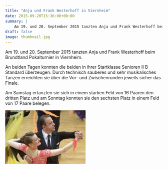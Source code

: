 ```yaml
---
title: "Anja und Frank Westerhoff in Viernheim"
date: 2015-09-20T15:36:00+00:00
summary: |
    Am 19. und 20. September 2015 tanzten Anja und Frank Westerhoff beim Brundtland Pokalturnier in Viernheim. An beiden Tagen konnten die beiden in ihrer Startklasse Senioren II B Standard überzeugen.
draft: false
image: thumbnail.jpg
---
```


Am 19. und 20. September 2015 tanzten Anja und Frank Westerhoff beim Brundtland Pokalturnier in Viernheim.

An beiden Tagen konnten die beiden in ihrer Startklasse Senioren II B Standard überzeugen. Durch technisch sauberes und sehr musikalisches Tanzen erreichten sie über die Vor- und Zwischenrunden jeweils sicher das Finale. 

Am Samstag ertanzten sie sich in einem starken Feld von 16 Paaren den dritten Platz und am Sonntag konnten sie den sechsten Platz in einem Feld von 17 Paare belegen.

![Anja und Frank](Anja_u_Frank20150920k.jpg)


